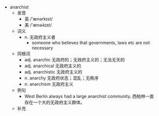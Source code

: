 - anarchist
  - 发音
    - 英 /'ænərkɪst/
    - 美 /'ænɚkɪst/
  - 词义
    - n. 无政府主义者
      - someone who believes that governments, laws etc are not necessary
  - 同根词
    - adj. anarchic 无政府的；无政府主义的；无法无天的
    - adj. anarchical 无政府主义的
    - adj. anarchistic 无政府主义的
    - n. anarchy 无政府状态；混乱；无秩序
    - n. anarchism 无政府主义
  - 例句
    - West Berlin always had a large anarchist community. 西柏林一直存在一个大的无政府主义群体。
  - 补充